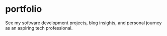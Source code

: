 # portfolio
See my software development projects, blog insights, and personal journey as an aspiring tech professional.
